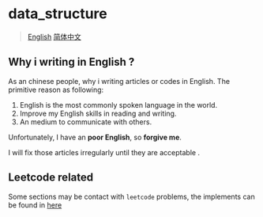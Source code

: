 # data_structure 
> [English](./readme_en.md) [简体中文](./readme.md)

## Why i writing in English ?
As an chinese people, why i writing articles or codes in English.
The primitive reason as following:
1. English is the most commonly spoken language in the world.
2. Improve my English skills in reading and writing.
3. An medium to communicate with others.

Unfortunately, I have an **poor English**, so **forgive me**.

I will fix those articles irregularly until they are acceptable .

## Leetcode related
Some sections may be contact with `leetcode` problems, the implements can be found in [here](https://github.com/hsjfans/leetcode)

